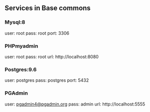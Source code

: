 ## Services in Base commons

### Mysql:8
user: root
pass: root
port: 3306

### PHPmyadmin
user: root
pass: root
url: http://localhost:8080

### Postgres:9.6
user: postgres
pass: postgres
port: 5432

### PGAdmin
user: pgadmin4@pgadmin.org
pass: admin
url: http://localhost:5555
